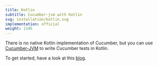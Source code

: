 ```yaml
---
title: Kotlin
subtitle: Cucumber-jvm with Kotlin
svg: installation/kotlin.svg
implementation: official
weight: 1145
---
```


There is no native Kotlin implementation of Cucumber, but you can use [Cucumber-JVM](https://github.com/cucumber/cucumber-jvm) to write Cucumber tests in Kotlin.

To get started, have a look at this [blog](https://medium.com/@mlvandijk/kukumber-getting-started-with-cucumber-in-kotlin-e55112e7309b).

